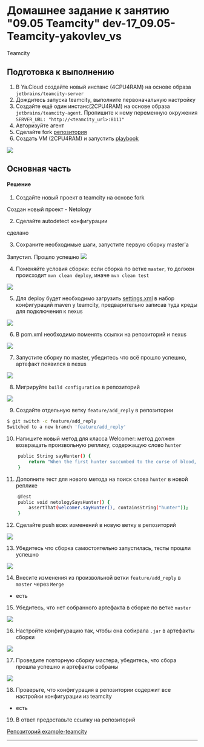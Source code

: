 # Домашнее задание к занятию "09.05 Teamcity" dev-17_09.05-Teamcity-yakovlev_vs
Teamcity

## Подготовка к выполнению

1. В Ya.Cloud создайте новый инстанс (4CPU4RAM) на основе образа `jetbrains/teamcity-server`
2. Дождитесь запуска teamcity, выполните первоначальную настройку
3. Создайте ещё один инстанс(2CPU4RAM) на основе образа `jetbrains/teamcity-agent`. Пропишите к нему переменную окружения `SERVER_URL: "http://<teamcity_url>:8111"`
4. Авторизуйте агент
5. Сделайте fork [репозитория](https://github.com/aragastmatb/example-teamcity)
6. Создать VM (2CPU4RAM) и запустить [playbook](./infrastructure)

![](pic/YC_teamsity.jpg)

## Основная часть

#### Решение

1. Создайте новый проект в teamcity на основе fork

Создан новый проект - Netology

2. Сделайте autodetect конфигурации

сделано

3. Сохраните необходимые шаги, запустите первую сборку master'a

Запустил. Прошло успешно
![](pic/run1.jpg)

4. Поменяйте условия сборки: если сборка по ветке `master`, то должен происходит `mvn clean deploy`, иначе `mvn clean test`

![](pic/run2.jpg)

5. Для deploy будет необходимо загрузить [settings.xml](./teamcity/settings.xml) в набор конфигураций maven у teamcity, предварительно записав туда креды для подключения к nexus

![](pic/run3.jpg)

6. В pom.xml необходимо поменять ссылки на репозиторий и nexus

![](pic/run4.jpg)

7. Запустите сборку по master, убедитесь что всё прошло успешно, артефакт появился в nexus

![](pic/run5.jpg)

8. Мигрируйте `build configuration` в репозиторий

![](pic/run6.jpg)

9. Создайте отдельную ветку `feature/add_reply` в репозитории

```bash
$ git switch -c feature/add_reply
Switched to a new branch 'feature/add_reply'
```

10. Напишите новый метод для класса Welcomer: метод должен возвращать произвольную реплику, содержащую слово `hunter`

```bash
    public String sayHunter() {
        return "When the first hunter succumbed to the curse of blood, nightmare filled the streets of Kirova.";
    }
```

11. Дополните тест для нового метода на поиск слова `hunter` в новой реплике

```bash
	@Test
    public void netologySaysHunter() {
        assertThat(welcomer.sayHunter(), containsString("hunter"));
    }
```

12. Сделайте push всех изменений в новую ветку в репозиторий

![](pic/run7.jpg)

13. Убедитесь что сборка самостоятельно запустилась, тесты прошли успешно

![](pic/run8.jpg)

14. Внесите изменения из произвольной ветки `feature/add_reply` в `master` через `Merge`

- есть

15. Убедитесь, что нет собранного артефакта в сборке по ветке `master`

![](pic/run9.jpg)

16. Настройте конфигурацию так, чтобы она собирала `.jar` в артефакты сборки

![](pic/run10.jpg)

17. Проведите повторную сборку мастера, убедитесь, что сбора прошла успешно и артефакты собраны

![](pic/run11.jpg)

18. Проверьте, что конфигурация в репозитории содержит все настройки конфигурации из teamcity

- есть

19. В ответ предоставьте ссылку на репозиторий

[Репозиторий example-teamcity](https://github.com/Valdem88/example-teamcity)

---